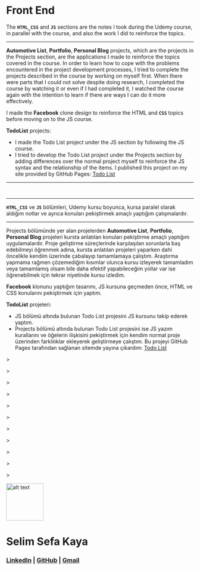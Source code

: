 # Front End

The **`HTML_CSS`** and **`JS`** sections are the notes I took during the Udemy course, in parallel with the course, and also the work I did to reinforce the topics.

---

**Automotive List**, **Portfolio**, **Personal Blog** projects, which are the projects in the Projects section, are the applications I made to reinforce the topics covered in the course. In order to learn how to cope with the problems encountered in the project development processes, I tried to complete the projects described in the course by working on myself first. When there were parts that I could not solve despite doing research, I completed the course by watching it or even if I had completed it, I watched the course again with the intention to learn if there are ways I can do it more effectively.

I made the **Facebook** clone design to reinforce the HTML and **`CSS`** topics before moving on to the JS course.

**TodoList** projects:
- I made the Todo List project under the JS section by following the JS course.
- I tried to develop the Todo List project under the Projects section by adding differences over the normal project myself to reinforce the JS syntax and the relationship of the items. I published this project on my site provided by GitHub Pages:
[Todo List](https://selimsefakaya.github.io)

---

``` ```

---

**`HTML_CSS`** ve **`JS`** bölümleri, Udemy kursu boyunca, kursa paralel olarak aldığım notlar ve ayrıca konuları pekiştirmek amaçlı yaptığım çalışmalardır. 

---

Projects bölümünde yer alan projelerden **Automotive List**, **Portfolio**, **Personal Blog** projeleri kursta anlatılan konuları pekiştirme amaçlı yaptığım uygulamalardır. Proje geliştirme süreçlerinde karşılaşılan sorunlarla baş edebilmeyi öğrenmek adına, kursta anlatılan projeleri yaparken dahi öncelikle kendim üzerinde çabalayıp tamamlamaya çalıştım. Araştırma yapmama rağmen çözemediğim kısımlar olunca kursu izleyerek tamamladım veya tamamlamış olsam bile daha efektif yapabileceğim yollar var ise öğrenebilmek için tekrar niyetinde kursu izledim.


**Facebook** klonunu yaptığım tasarımı, JS kursuna geçmeden önce, HTML ve CSS konularını pekiştirmek için yaptım.

**TodoList** projeleri: 
- JS bölümü altında bulunan Todo List projesini JS kursunu takip ederek yaptım.
- Projects bölümü altında bulunan Todo List projesini ise JS yazım kurallarını ve öğelerin ilişkisini pekiştirmek için kendim normal proje üzerinden farklılıklar ekleyerek geliştirmeye çalıştım. Bu projeyi GitHub Pages tarafından sağlanan sitemde yayına çıkardım:
[Todo List](https://selimsefakaya.github.io)



<p>></p>
<p>></p>
<p>></p>
<p>></p>
<p>></p>
<p>></p>
<p>></p>
<p>></p>
<p>></p>
<p>></p>
<p>></p>



<img src ="https://lh3.googleusercontent.com/X00valj3s2ZukOy4G12lc2LdL-vhkqyFDqJOuCJr5rUJkun4o9BK5-otldOt47lmNY6_UqTLLBVDX2vhwJjhpoL-rlHfqm0FIxHe7Io=s0" alt="alt text" title="image" width="100">




# **Selim Sefa Kaya**


### [LinkedIn](https://linkedin.com/in/selimsefa) | [GitHub](https://github.com/selimsefakaya)     |    [Gmail](mailto:sefakayatr@gmail.com)
